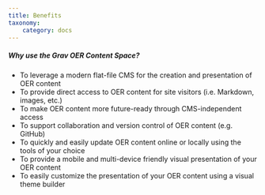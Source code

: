 ```yaml
---
title: Benefits
taxonomy:
    category: docs
---
```


##### Why use the Grav OER Content Space?
* To leverage a modern flat-file CMS for the creation and presentation of OER content
* To provide direct access to OER content for site visitors (i.e. Markdown, images, etc.)
* To make OER content more future-ready through CMS-independent access
* To support collaboration and version control of OER content (e.g. GitHub)
* To quickly and easily update OER content online or locally using the tools of your choice
* To provide a mobile and multi-device friendly visual presentation of your OER content
* To easily customize the presentation of your OER content using a visual theme builder
